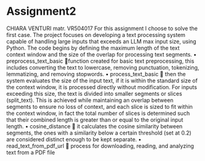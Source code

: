 # Assignment2
CHIARA VENTURI matr. VR504017
For this assignment I choose to solve the first case.
The project focuses on developing a text processing system capable of handling large inputs that exceeds an LLM max input size, using Python.
The code begins by defining the maximum length of the text context window and the size of the overlap for processing text segments.
•	preprocess_text_basic function created for basic text preprocessing, this includes converting the text to lowercase, removing punctuation, tokenizing, lemmatizing, and removing stopwords.
•	process_text_basic  then the system evaluates the size of the input text, if it is within the standard size of the context window, it is processed directly without modification. For inputs exceeding this size, the text is divided into smaller segments or slices (split_text). This is achieved while maintaining an overlap between segments to ensure no loss of context, and each slice is sized to fit within the context window, in fact the total number of slices is determined such that their combined length is greater than or equal to the original input length.
•	cosine_distance  it calculates the cosine similarity between segments, the ones with a similarity below a certain threshold (set at 0.2) are considered distinct enough to be kept separate.
•	read_text_from_pdf_url  process for downloading, reading, and analyzing text from a PDF file
